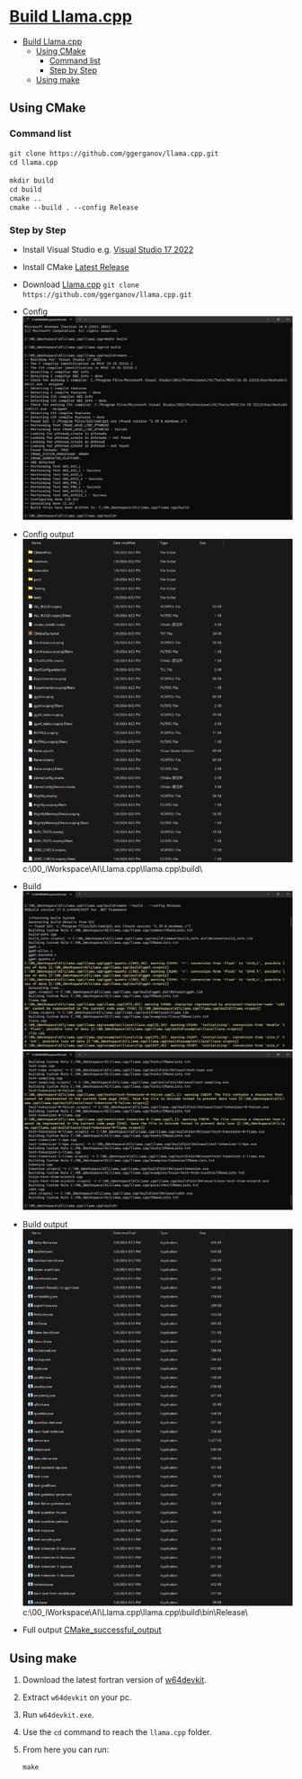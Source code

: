 # [Build Llama.cpp](https://github.com/ggerganov/llama.cpp?tab=readme-ov-file#build)

- [Build Llama.cpp](#build-llamacpp)
  - [Using CMake](#using-cmake)
    - [Command list](#command-list)
    - [Step by Step](#step-by-step)
  - [Using make](#using-make)

## Using CMake

### Command list

```
git clone https://github.com/ggerganov/llama.cpp.git
cd llama.cpp

mkdir build
cd build
cmake ..
cmake --build . --config Release
```

### Step by Step

* Install Visual Studio
  e.g. [Visual Studio 17 2022](https://learn.microsoft.com/en-us/visualstudio/releases/2022/release-notes)

* Install CMake
  [Latest Release](https://cmake.org/download/)

* Download [Llama.cpp](https://github.com/ggerganov/llama.cpp)
  `git clone https://github.com/ggerganov/llama.cpp.git`

* Config
  ![00_CMake_Llama.cpp_Config](./Images/01_Build_Llama.cpp/00_CMake_Llama.cpp_Config.png)

* Config output
  ![01_CMake_Llama.cpp_Config_Output](./Images/01_Build_Llama.cpp/01_CMake_Llama.cpp_Config_Output.png)
  c:\00_iWorkspace\AI\Llama.cpp\llama.cpp\build\

* Build
  ![02_CMake_Llama.cpp_Build_1](./Images/01_Build_Llama.cpp/02_CMake_Llama.cpp_Build_1.png)
  ![03_CMake_Llama.cpp_Build_2](./Images/01_Build_Llama.cpp/03_CMake_Llama.cpp_Build_2.png)

* Build output
  ![04_CMake_Llama.cpp_Build_Output](./Images/01_Build_Llama.cpp/04_CMake_Llama.cpp_Build_Output.png)
  c:\00_iWorkspace\AI\Llama.cpp\llama.cpp\build\bin\Release\

* Full output
  [CMake_successful_output](./Images/CMake_successful_output.txt)

## Using make

1. Download the latest fortran version of [w64devkit](https://github.com/skeeto/w64devkit/releases).

2. Extract `w64devkit` on your pc.

3. Run `w64devkit.exe`.

4. Use the `cd` command to reach the `llama.cpp` folder.

5. From here you can run:
   
   ```shell
   make
   ```
